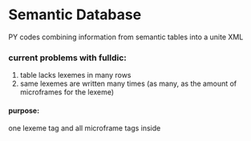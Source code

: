 # Semantic Database
PY codes combining information from semantic tables into a unite XML


### current problems with fulldic:
1. table lacks lexemes in many rows
2. same lexemes are written many times (as many, as the amount of microframes for the lexeme)

#### purpose:
one lexeme tag and all microframe tags inside
